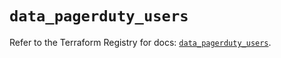 # `data_pagerduty_users`

Refer to the Terraform Registry for docs: [`data_pagerduty_users`](https://registry.terraform.io/providers/pagerduty/pagerduty/3.27.2/docs/data-sources/users).
